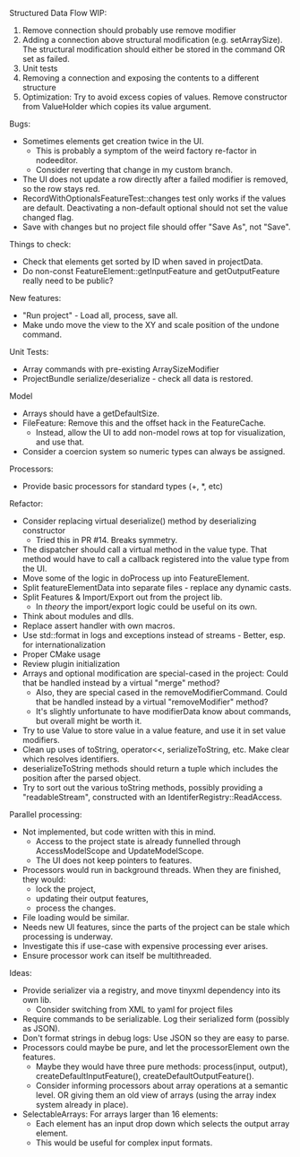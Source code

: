 Structured Data Flow WIP:
1. Remove connection should probably use remove modifier
1. Adding a connection above structural modification (e.g. setArraySize). The structural modification should either be stored in the command OR set as failed.
1. Unit tests
1. Removing a connection and exposing the contents to a different structure
1. Optimization: Try to avoid excess copies of values. Remove constructor from ValueHolder which copies its value argument.

Bugs:
* Sometimes elements get creation twice in the UI.
  - This is probably a symptom of the weird factory re-factor in nodeeditor.
  - Consider reverting that change in my custom branch.
* The UI does not update a row directly after a failed modifier is removed, so the row stays red.
* RecordWithOptionalsFeatureTest::changes test only works if the values are default. Deactivating a non-default optional should not set the value changed flag.
* Save with changes but no project file should offer "Save As", not "Save".

Things to check:
* Check that elements get sorted by ID when saved in projectData.
* Do non-const FeatureElement::getInputFeature and getOutputFeature really need to be public?

New features:
* "Run project" - Load all, process, save all.
* Make undo move the view to the XY and scale position of the undone command.

Unit Tests:
* Array commands with pre-existing ArraySizeModifier
* ProjectBundle serialize/deserialize - check all data is restored.

Model
* Arrays should have a getDefaultSize.
* FileFeature: Remove this and the offset hack in the FeatureCache. 
  - Instead, allow the UI to add non-model rows at top for visualization, and use that.
* Consider a coercion system so numeric types can always be assigned.

Processors:
* Provide basic processors for standard types (+, *, etc)

Refactor: 
* Consider replacing virtual deserialize() method by deserializing constructor
  - Tried this in PR #14. Breaks symmetry.
* The dispatcher should call a virtual method in the value type. That method would have to call a callback registered into the value type from the UI.
* Move some of the logic in doProcess up into FeatureElement.
* Split featureElementData into separate files - replace any dynamic casts.
* Split Features & Import/Export out from the project lib. 
  - In _theory_ the import/export logic could be useful on its own.
* Think about modules and dlls.
* Replace assert handler with own macros.
* Use std::format in logs and exceptions instead of streams - Better, esp. for internationalization
* Proper CMake usage
* Review plugin initialization
* Arrays and optional modification are special-cased in the project: Could that be handled instead by a virtual "merge" method?
  - Also, they are special cased in the removeModifierCommand. Could that be handled instead by a virtual "removeModifier" method?
  - It's slightly unfortunate to have modifierData know about commands, but overall might be worth it.
* Try to use Value to store value in a value feature, and use it in set value modifiers.
* Clean up uses of toString, operator<<, serializeToString, etc. Make clear which resolves identifiers.
* deserializeToString methods should return a tuple which includes the position after the parsed object.
* Try to sort out the various toString methods, possibly providing a "readableStream", constructed with an IdentiferRegistry::ReadAccess.

Parallel processing:
* Not implemented, but code written with this in mind.
  - Access to the project state is already funnelled through AccessModelScope and UpdateModelScope.
  - The UI does not keep pointers to features.
* Processors would run in background threads. When they are finished, they would:
  - lock the project,
  - updating their output features,
  - process the changes.
* File loading would be similar.
* Needs new UI features, since the parts of the project can be stale which processing is underway.
* Investigate this if use-case with expensive processing ever arises.
* Ensure processor work can itself be multithreaded.

Ideas:
* Provide serializer via a registry, and move tinyxml dependency into its own lib.
  - Consider switching from XML to yaml for project files
* Require commands to be serializable. Log their serialized form (possibly as JSON).
* Don't format strings in debug logs: Use JSON so they are easy to parse.
* Processors could maybe be pure, and let the processorElement own the features.
  - Maybe they would have three pure methods: process(input, output), createDefaultInputFeature(), createDefaultOutputFeature().
  - Consider informing processors about array operations at a semantic level.
    OR giving them an old view of arrays (using the array index system already in place).
* SelectableArrays: For arrays larger than 16 elements:
  - Each element has an input drop down which selects the output array element.
  - This would be useful for complex input formats.
